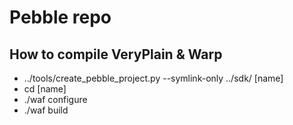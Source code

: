 ﻿Pebble repo
===========

How to compile VeryPlain & Warp
-----------
- ../tools/create_pebble_project.py --symlink-only ../sdk/ [name]
- cd [name]
- ./waf configure
- ./waf build